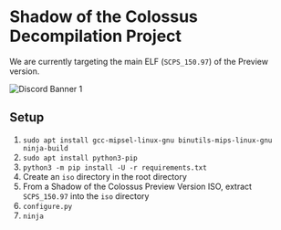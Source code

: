 # Shadow of the Colossus Decompilation Project
We are currently targeting the main ELF (``SCPS_150.97``) of the Preview version.

![Discord Banner 1](https://discord.com/api/guilds/465610776762384394/widget.png?style=banner2)

## Setup
1. ``sudo apt install gcc-mipsel-linux-gnu binutils-mips-linux-gnu ninja-build``
2. ``sudo apt install python3-pip``
3. ``python3 -m pip install -U -r requirements.txt``
4. Create an ``iso`` directory in the root directory
5. From a Shadow of the Colossus Preview Version ISO, extract ``SCPS_150.97`` into the ``iso`` directory
6. ``configure.py``
7. ``ninja``
